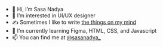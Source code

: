 - 👋 Hi, I’m Sasa Nadya
- 👀 I’m interested in UI/UX designer
- ✍ Sometimes I like to write [the things on my mind](https://medium.com/@sasanadyarizki2/pengalaman-menonton-devilman-crybaby-602bdcd4dafa)
- 🌱 I’m currently learning Figma, HTML, CSS, and Javascript
- 📫 You can find me at [@sasanadya_](https://www.instagram.com/sasanadya_/)
<!---
nadyasasa/nadyasasa is a ✨ special ✨ repository because its `README.md` (this file) appears on your GitHub profile.
You can click the Preview link to take a look at your changes.
--->
